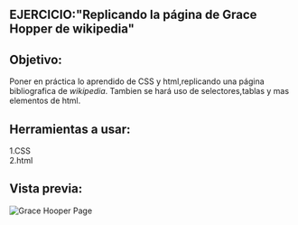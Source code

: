 EJERCICIO:"Replicando la página de Grace Hopper de wikipedia"
---
Objetivo:
----
Poner en práctica lo aprendido de CSS y html,replicando una página bibliografica de *wikipedia*.
Tambien se hará uso de selectores,tablas y mas elementos de html.

Herramientas a usar:
----
1.CSS  
2.html  

Vista previa:
---

![Grace Hooper Page]()

